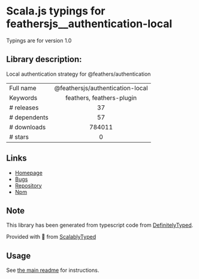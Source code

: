 
# Scala.js typings for feathersjs__authentication-local

Typings are for version 1.0

## Library description:
Local authentication strategy for @feathers/authentication

|                    |                 |
| ------------------ | :-------------: |
| Full name          | @feathersjs/authentication-local |
| Keywords           | feathers, feathers-plugin |
| # releases         | 37 |
| # dependents       | 57 |
| # downloads        | 784011 |
| # stars            | 0 |

## Links
- [Homepage](https://feathersjs.com)
- [Bugs](https://github.com/feathersjs/feathers/issues)
- [Repository](https://github.com/feathersjs/feathers)
- [Npm](https://www.npmjs.com/package/%40feathersjs%2Fauthentication-local)
    


## Note
This library has been generated from typescript code from [DefinitelyTyped](https://definitelytyped.org).

Provided with :purple_heart: from [ScalablyTyped](https://github.com/oyvindberg/ScalablyTyped)

## Usage
See [the main readme](../../readme.md) for instructions.


